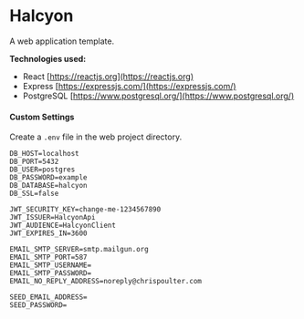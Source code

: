 # Halcyon

A web application template.

**Technologies used:**

-   React
    [https://reactjs.org](https://reactjs.org)
-   Express
    [https://expressjs.com/](https://expressjs.com/)
-   PostgreSQL
    [https://www.postgresql.org/](https://www.postgresql.org/)

#### Custom Settings

Create a `.env` file in the web project directory.

```
DB_HOST=localhost
DB_PORT=5432
DB_USER=postgres
DB_PASSWORD=example
DB_DATABASE=halcyon
DB_SSL=false

JWT_SECURITY_KEY=change-me-1234567890
JWT_ISSUER=HalcyonApi
JWT_AUDIENCE=HalcyonClient
JWT_EXPIRES_IN=3600

EMAIL_SMTP_SERVER=smtp.mailgun.org
EMAIL_SMTP_PORT=587
EMAIL_SMTP_USERNAME=
EMAIL_SMTP_PASSWORD=
EMAIL_NO_REPLY_ADDRESS=noreply@chrispoulter.com

SEED_EMAIL_ADDRESS=
SEED_PASSWORD=
```
